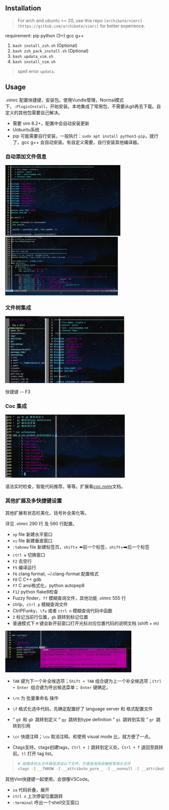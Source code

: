 ## Installation

> For arch and ubuntu >= 20, use this repo `[archibate/vimrc](https://github.com/archibate/vimrc)` for better experience.

requirement: pip python (3+) gcc g++

1. `bash install_zsh.sh` (Optional)
2. `bash zsh_pack_install.sh`  (Optional)
3. `bash updata_vim.sh`
4. `bash install_vim.sh`

> spell error `updata`.



## Usage

.vimrc 配置快捷键，安装包。使用Vundle管理，Normal模式下，`:PluginInstall`，开始安装。本地集成了常用包，不需要从git再去下载。自定义的其他包需要自己解决。

- 需要 vim 8.2+，配置中会自动安装更新
- Unbuntu系统
- pip 可能需要自行安装，一般执行：`sudo apt install python3-pip`，就行了，gcc g++ 会自动安装。有自定义需要，自行安装其他编译器。

### 自动添加文件信息

<img src="images/README_pic/image-20220227165837324.png" alt="image-20220227165837324" style="zoom:40%;" />

<img src="images/README_pic/image-20220227175249834.png" alt="image-20220227175249834" style="zoom:35%;" />

### 文件树集成

<img src="images/README_pic/image-20220227170055273.png" alt="image-20220227170055273" style="zoom:45%;" />

快捷键 -- F3

### Coc 集成

<img src="images/README_pic/image-20220227172946047.png" alt="image-20220227172946047" style="zoom:50%;" />

语法实时检查，智能代码推荐，等等。扩展看[coc.nvim](https://github.com/neoclide/coc.nvim/wiki)文档。

### 其他扩展及多快捷键设置

其他扩展有状态栏美化、括号补全美化等。

详见 .vimrc 290 行 及 560 行配置。

- `sp` file 新建水平窗口
- `vs` file 新建垂直窗口
- `:tabnew` file 新建标签页，`shift`+ :arrow_left:前一个标签，`shift`+:arrow_right:后一个标签
- `ctrl w` 切换窗口
- `F2` 去空行
- `F5` 编译运行
- `F6` clang format, ~/.clang-format 配置格式
- `F8` C C++ gdb
- `F7` C ansi格式化，python autopep8
- `F12` python flake8检查
- Fuzzy finder，`ff` 模糊查询文件，其他功能 .vimrc 555 行
- ctrlp，`ctrl p` 模糊查询文件
- CtrlPFunky，`\fu` 或者 `ctrl n` 模糊查询代码中函数
- `Z` 标记当前行位置，`gb` 跳转到标记位置
- 普通模式下 `M` 键会新开前窗口打开光标对应位置代码的说明文档 (shift + m)

<img src="images/README_pic/image-20220227172322450.png" alt="image-20220227172322450" style="zoom:40%;" />

- `TAB` 键为下一个补全候选项；`Shift + TAB` 组合键为上一个补全候选项；`Ctrl + Enter `组合键为呼出候选菜单；  `Enter` 键确定。
- `\rn` 为 批量重命名 操作
- `\f` 格式化选中代码，先确定配置好了 language server 和 格式配置文件
- "  `gd `和 `gD `跳转到定义
  "  `gy `跳转到type definition
  "  `gi `跳转到实现
  "  `gr `跳转到引用
- `\cc` 快捷注释；`\cu` 取消注释。和使用 visual mode 比，就方便了一点。

- Ctags支持，ctags创建tags，`Ctrl + ]` 跳转到定义处，`Ctrl + T` 退回至跳转前。`tl` 打开 tag list。
> ```sh
> # 根据本机头文件路径添加以下文件，方便查询系统编程常用头文件
> ctags -I __THROW -I __attribute_pure__ -I __nonnull -I __attribute__ --file-scope=yes --langmap=c:+.h --languages=c,c++ --links=yes --c-kinds=+p --c++-kinds=+p --fields=+iaS --extra=+q  -f ~/.vim/systags /usr/include/* /usr/include/x86_64-linux-gnu/sys/* /usr/include/x86_64-linux-gnu/bits/*  /usr/include/arpa/*
> ```

其他Vim快捷键一起使用，会很像VSCode。

- `za` 代码折叠，展开
- `ctrl o` 上次停留位置跳转
- `:terminal` 呼出一个shell交互窗口





